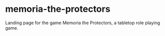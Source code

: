 # memoria-the-protectors

Landing page for the game Memoria the Protectors, a tabletop role playing game.
